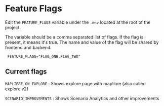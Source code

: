 # Feature Flags

Edit the `FEATURE_FLAGS` variable under the `.env` located at the root of the project.

The variable should be a comma separated list of flags. If the flag is present, it means it's true.
The name and value of the flag will be shared by frontend and backend.

```shell
 FEATURE_FLAGS="FLAG_ONE,FLAG_TWO"
```

## Current flags

`MAPLIBRE_ON_EXPLORE` : Shows explore page with maplibre (also called explore v2)

`SCENARIO_IMPROVEMENTS` :  Shows Scenario Analytics and other improvements
